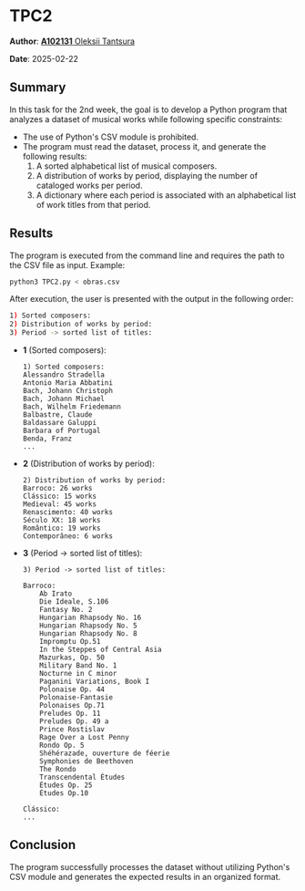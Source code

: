 # TPC2

**Author**: [**A102131** Oleksii Tantsura](https://www.github.com/Ol3ksii)

**Date**: 2025-02-22

## Summary
In this task for the 2nd week, the goal is to develop a Python program that analyzes a dataset of musical works while following specific constraints:

- The use of Python's CSV module is prohibited.
- The program must read the dataset, process it, and generate the following results:
    1. A sorted alphabetical list of musical composers.
    2. A distribution of works by period, displaying the number of cataloged works per period.
    3. A dictionary where each period is associated with an alphabetical list of work titles from that period.

## Results

The program is executed from the command line and requires the path to the CSV file as input. Example:

```bash
python3 TPC2.py < obras.csv
```

After execution, the user is presented with the output in the following order:

```bash
1) Sorted composers:
2) Distribution of works by period:
3) Period -> sorted list of titles:
```

- **1** (Sorted composers):
    ```
    1) Sorted composers:
    Alessandro Stradella
    Antonio Maria Abbatini
    Bach, Johann Christoph
    Bach, Johann Michael
    Bach, Wilhelm Friedemann
    Balbastre, Claude
    Baldassare Galuppi
    Barbara of Portugal
    Benda, Franz
    ...
    ```

- **2** (Distribution of works by period):
    ```
    2) Distribution of works by period:
    Barroco: 26 works
    Clássico: 15 works
    Medieval: 45 works
    Renascimento: 40 works
    Século XX: 18 works
    Romântico: 19 works
    Contemporâneo: 6 works
    ```


- **3** (Period -> sorted list of titles):

    ```
    3) Period -> sorted list of titles:

   Barroco:
        Ab Irato
        Die Ideale, S.106
        Fantasy No. 2
        Hungarian Rhapsody No. 16
        Hungarian Rhapsody No. 5
        Hungarian Rhapsody No. 8
        Impromptu Op.51
        In the Steppes of Central Asia
        Mazurkas, Op. 50
        Military Band No. 1
        Nocturne in C minor
        Paganini Variations, Book I
        Polonaise Op. 44
        Polonaise-Fantasie
        Polonaises Op.71
        Preludes Op. 11
        Preludes Op. 49 a
        Prince Rostislav
        Rage Over a Lost Penny
        Rondo Op. 5
        Shéhérazade, ouverture de féerie
        Symphonies de Beethoven
        The Rondo
        Transcendental Études
        Études Op. 25
        Études Op.10

   Clássico:
    ...
    ```

## Conclusion
The program successfully processes the dataset without utilizing Python's CSV module and generates the expected results in an organized format.

